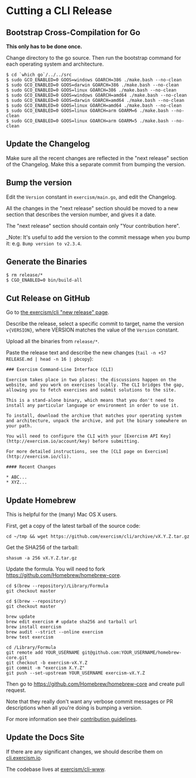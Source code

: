 # Cutting a CLI Release

## Bootstrap Cross-Compilation for Go

**This only has to be done once.**

Change directory to the go source. Then run the bootstrap command for
each operating system and architecture.

```plain
$ cd `which go`/../../src
$ sudo GCO_ENABLED=0 GOOS=windows GOARCH=386 ./make.bash --no-clean
$ sudo GCO_ENABLED=0 GOOS=darwin GOARCH=386 ./make.bash --no-clean
$ sudo GCO_ENABLED=0 GOOS=linux GOARCH=386 ./make.bash --no-clean
$ sudo GCO_ENABLED=0 GOOS=windows GOARCH=amd64 ./make.bash --no-clean
$ sudo GCO_ENABLED=0 GOOS=darwin GOARCH=amd64 ./make.bash --no-clean
$ sudo GCO_ENABLED=0 GOOS=linux GOARCH=amd64 ./make.bash --no-clean
$ sudo GCO_ENABLED=0 GOOS=linux GOARCH=arm GOARM=6 ./make.bash --no-clean
$ sudo GCO_ENABLED=0 GOOS=linux GOARCH=arm GOARM=5 ./make.bash --no-clean
```

## Update the Changelog

Make sure all the recent changes are reflected in the "next release" section
of the Changelog. Make this a separate commit from bumping the version.

## Bump the version

Edit the `Version` constant in `exercism/main.go`, and edit the Changelog.

All the changes in the "next release" section should be moved to a new section
that describes the version number, and gives it a date.

The "next release" section should contain only "Your contribution here".

_Note: It's useful to add the version to the commit message when you bump it: e.g. `Bump version to v2.3.4`.

## Generate the Binaries

```plain
$ rm release/*
$ CGO_ENABLED=0 bin/build-all
```

## Cut Release on GitHub

Go to [the exercism/cli "new release" page](https://github.com/exercism/cli/releases/new).

Describe the release, select a specific commit to target, name the version `v{VERSION}`, where
VERSION matches the value of the `Version` constant.

Upload all the binaries from `release/*`.

Paste the release text and describe the new changes (`tail -n +57 RELEASE.md | head -n 16 | pbcopy`):

```
### Exercism Command-Line Interface (CLI)

Exercism takes place in two places: the discussions happen on the website, and you work on exercises locally. The CLI bridges the gap, allowing you to fetch exercises and submit solutions to the site.

This is a stand-alone binary, which means that you don't need to install any particular language or environment in order to use it.

To install, download the archive that matches your operating system and architecture, unpack the archive, and put the binary somewhere on your path.

You will need to configure the CLI with your [Exercism API Key](http://exercism.io/account/key) before submitting.

For more detailed instructions, see the [CLI page on Exercism](http://exercism.io/cli).

#### Recent Changes

* ABC...
* XYZ...
```

## Update Homebrew

This is helpful for the (many) Mac OS X users.

First, get a copy of the latest tarball of the source code:

```
cd ~/tmp && wget https://github.com/exercism/cli/archive/vX.Y.Z.tar.gz
```

Get the SHA256 of the tarball:

```
shasum -a 256 vX.Y.Z.tar.gz
```

Update the formula. You will need to fork https://github.com/Homebrew/homebrew-core.

```
cd $(brew --repository)/Library/Formula
git checkout master

cd $(brew --repository)
git checkout master

brew update
brew edit exercism # update sha256 and tarball url
brew install exercism
brew audit --strict --online exercism
brew test exercism

cd /Library/Formula
git remote add YOUR_USERNAME git@github.com:YOUR_USERNAME/homebrew-core.git
git checkout -b exercism-vX.Y.Z
git commit -m "exercism X.Y.Z"
git push --set-upstream YOUR_USERNAME exercism-vX.Y.Z
```

Then go to https://github.com/Homebrew/homebrew-core and create pull request.

Note that they really don't want any verbose commit messages or PR descriptions when all you're doing is bumping a version.

For more information see their [contribution guidelines](https://github.com/Homebrew/homebrew/blob/master/share/doc/homebrew/How-To-Open-a-Homebrew-Pull-Request-(and-get-it-merged).md#how-to-open-a-homebrew-pull-request-and-get-it-merged).

## Update the Docs Site

If there are any significant changes, we should describe them on
[cli.exercism.io](http://cli.exercism.io/).

The codebase lives at [exercism/cli-www](https://github.com/exercism/cli-www).
